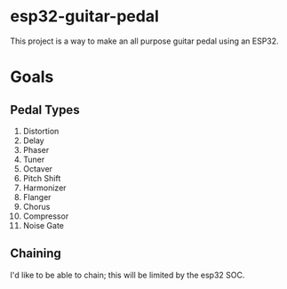 # esp32-guitar-pedal
This project is a way to make an all purpose guitar pedal using an ESP32.

# Goals 
## Pedal Types
1. Distortion
2. Delay
3. Phaser
4. Tuner
5. Octaver
6. Pitch Shift
7. Harmonizer
8. Flanger
9. Chorus
10. Compressor
11. Noise Gate

## Chaining
I'd like to be able to chain; this will be limited by the esp32 SOC.  
